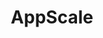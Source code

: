 ---
blog: https://blog.appscale.com/
facebook: https://facebook.com/appscale
googleplus: https://plus.google.com/+Appscale
linkedin: https://linkedin.com/company/appscale-systems
logohandle: appscale
sort: appscale
title: AppScale
twitter: https://x.com/appscalecloud
website: https://www.appscale.com/
wikipedia: https://en.wikipedia.org/wiki/AppScale
---
